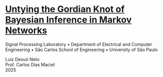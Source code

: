 # [Untying the Gordian Knot of Bayesian Inference in Markov Networks](https://luizdesuo.github.io/phd_presentation_luiz_2025/)

Signal Processing Laboratory • Department of Electrical and Computer Engineering • São Carlos School of Engineering • University of São Paulo

Luiz Desuó Neto  
Prof. Carlos Dias Maciel  
2025  